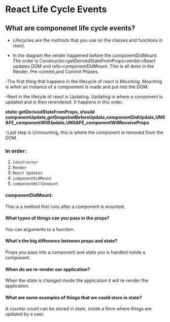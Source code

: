 # React Life Cycle Events

## What are componenet life cycle events?

- Lifecycles are the methods that you use on the classes and functions in react.

- In the diagram the render happened before the componentDidMount.  The order is Constructor>getDerivedStateFromProps>render>React updates DOM and refs>componentDidMount.  This is all done in the Render, Pre-commit,and Commit Phases.

-The first thing that happens in the lifecycle of react is Mounting.  Mounting is when an instance of a compoenent is made and put into the DOM.

-Next in the lifecyle of react is Updating. Updating is where a component is updated and is then rerendered.  It happens in this order.

**static getDerivedStateFromProps, should componentUpdate,getSnapshotBeforeUpdate,componentDidUpdate,UNSAFE_componentWillUpdate,UNSAFE_componentWillReceiveProps**

-Last step is Unmounting, this is where the component is removed from the DOM.

### In order:

1. `Constructor`
2. `Render`
3. `React Updates`
4. `componentDidMount`
5. `componentWillUnmount`

#### componentDidMount:

This is a method that runs after a component is mounted.


#### What types of things can you pass in the props?

You can arguments to a function.

#### What's the big difference between props and state?

Props you pass into a component and state you is handled inside a component.

#### When do we re-render our application?

When the state is changed inside the application it will re-render the application.

#### What are some examples of things that we could store in state?

A counter count can be stored in state, inside a form where things are updated by a user.